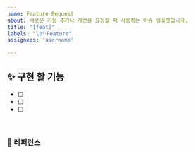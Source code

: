 ```yaml
---
name: Feature Request
about: 새로운 기능 추가나 개선을 요청할 때 사용하는 이슈 템플릿입니다.
title: "[feat]"
labels: "\b✨Feature"
assignees: 'username'

---
```


## ✨ 구현 할 기능
- [ ] 
- [ ] 
- [ ] 

<br>

### 📕 레퍼런스
